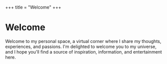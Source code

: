 +++
title = "Welcome"
+++

# Welcome

Welcome to my personal space, a virtual corner where I share my thoughts, experiences, and passions. I'm delighted to welcome you to my universe, and I hope you'll find a source of inspiration, information, and entertainment here.